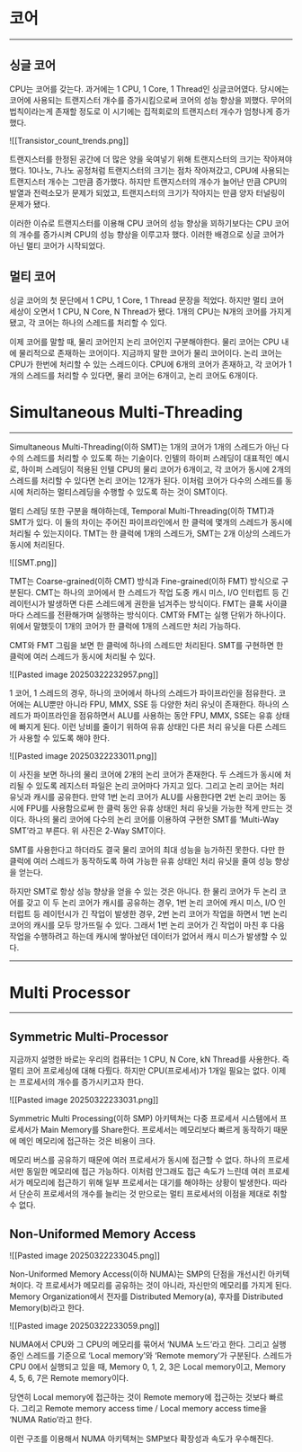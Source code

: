 # 코어

---

## 싱글 코어

CPU는 코어를 갖는다. 과거에는 1 CPU, 1 Core, 1 Thread인 싱글코어였다. 당시에는 코어에 사용되는 트랜지스터 개수를 증가시킴으로써 코어의 성능 향상을 꾀했다. 무어의 법칙이라는게 존재할 정도로 이 시기에는 집적회로의 트랜지스터 개수가 엄청나게 증가했다.

![[Transistor_count_trends.png]]

트랜지스터를 한정된 공간에 더 많은 양을 욱여넣기 위해 트랜지스터의 크기는 작아져야했다. 10나노, 7나노 공정처럼 트랜지스터의 크기는 점차 작아져갔고, CPU에 사용되는 트랜지스터 개수는 그만큼 증가했다. 하지만 트랜지스터의 개수가 늘어난 만큼 CPU의 발열과 전력소모가 문제가 되었고, 트랜지스터의 크기가 작아지는 만큼 양자 터널링이 문제가 됐다.

이러한 이슈로 트랜지스터를 이용해 CPU 코어의 성능 향상을 꾀하기보다는 CPU 코어의 개수를 증가시켜 CPU의 성능 향상을 이루고자 했다. 이러한 배경으로 싱글 코어가 아닌 멀티 코어가 시작되었다.

## 멀티 코어

싱글 코어의 첫 문단에서 1 CPU, 1 Core, 1 Thread 문장을 적었다. 하지만 멀티 코어 세상이 오면서 1 CPU, N Core, N Thread가 됐다. 1개의 CPU는 N개의 코어를 가지게 됐고, 각 코어는 하나의 스레드를 처리할 수 있다.

이제 코어를 말할 때, 물리 코어인지 논리 코어인지 구분해야한다. 물리 코어는 CPU 내에 물리적으로 존재하는 코어이다. 지금까지 말한 코어가 물리 코어이다. 논리 코어는 CPU가 한번에 처리할 수 있는 스레드이다. CPU에 6개의 코어가 존재하고, 각 코어가 1개의 스레드를 처리할 수 있다면, 물리 코어는 6개이고, 논리 코어도 6개이다.

# Simultaneous Multi-Threading

---

Simultaneous Multi-Threading(이하 SMT)는 1개의 코어가 1개의 스레드가 아닌 다수의 스레드를 처리할 수 있도록 하는 기술이다. 인텔의 하이퍼 스레딩이 대표적인 예시로, 하이퍼 스레딩이 적용된 인텔 CPU의 물리 코어가 6개이고, 각 코어가 동시에 2개의 스레드를 처리할 수 있다면 논리 코어는 12개가 된다. 이처럼 코어가 다수의 스레드를 동시에 처리하는 멀티스레딩을 수행할 수 있도록 하는 것이 SMT이다.

멀티 스레딩 또한 구분을 해야하는데, Temporal Multi-Threading(이하 TMT)과 SMT가 있다. 이 둘의 차이는 주어진 파이프라인에서 한 클럭에 몇개의 스레드가 동시에 처리될 수 있는지이다. TMT는 한 클럭에 1개의 스레드가, SMT는 2개 이상의 스레드가 동시에 처리된다.

![[SMT.png]]

TMT는 Coarse-grained(이하 CMT) 방식과 Fine-grained(이하 FMT) 방식으로 구분된다. CMT는 하나의 코어에서 한 스레드가 작업 도중 캐시 미스, I/O 인터럽트 등 긴 레이턴시가 발생하면 다른 스레드에게 권한을 넘겨주는 방식이다. FMT는 클록 사이클마다 스레드를 전환해가며 실행하는 방식이다. CMT와 FMT는 실행 단위가 하나이다. 위에서 말했듯이 1개의 코어가 한 클럭에 1개의 스레드만 처리 가능하다.

CMT와 FMT 그림을 보면 한 클럭에 하나의 스레드만 처리된다. SMT를 구현하면 한 클럭에 여러 스레드가 동시에 처리될 수 있다.

![[Pasted image 20250322232957.png]]

1 코어, 1 스레드의 경우, 하나의 코어에서 하나의 스레드가 파이프라인을 점유한다. 코어에는 ALU뿐만 아니라 FPU, MMX, SSE 등 다양한 처리 유닛이 존재한다. 하나의 스레드가 파이프라인을 점유하면서 ALU를 사용하는 동안 FPU, MMX, SSE는 유휴 상태에 빠지게 된다. 이런 낭비를 줄이기 위하여 유휴 상태인 다른 처리 유닛을 다른 스레드가 사용할 수 있도록 해야 한다.

![[Pasted image 20250322233011.png]]

이 사진을 보면 하나의 물리 코어에 2개의 논리 코어가 존재한다. 두 스레드가 동시에 처리될 수 있도록 레지스터 파일은 논리 코어마다 가지고 있다. 그리고 논리 코어는 처리 유닛과 캐시를 공유한다. 만약 1번 논리 코어가 ALU를 사용한다면 2번 논리 코어는 동시에 FPU를 사용함으로써 한 클럭 동안 유휴 상태인 처리 유닛을 가능한 적게 만드는 것이다. 하나의 물리 코어에 다수의 논리 코어를 이용하여 구현한 SMT를 ‘Multi-Way SMT’라고 부른다. 위 사진은 2-Way SMT이다.

SMT를 사용한다고 하더라도 결국 물리 코어의 최대 성능을 능가하진 못한다. 다만 한 클럭에 여러 스레드가 동작하도록 하여 가능한 유휴 상태인 처리 유닛을 줄여 성능 향상을 얻는다.

하지만 SMT로 항상 성능 향상을 얻을 수 있는 것은 아니다. 한 물리 코어가 두 논리 코어를 갖고 이 두 논리 코어가 캐시를 공유하는 경우, 1번 논리 코어에 캐시 미스, I/O 인터럽트 등 레이턴시가 긴 작업이 발생한 경우, 2번 논리 코어가 작업을 하면서 1번 논리 코어의 캐시를 모두 망가뜨릴 수 있다. 그래서 1번 논리 코어가 긴 작업이 마친 후 다음 작업을 수행하려고 하는데 캐시에 쌓아놨던 데이터가 없어서 캐시 미스가 발생할 수 있다.

---

# Multi Processor

---

## Symmetric Multi-Processor

지금까지 설명한 바로는 우리의 컴퓨터는 1 CPU, N Core, kN Thread를 사용한다. 즉 멀티 코어 프로세싱에 대해 다뤘다. 하지만 CPU(프로세서)가 1개일 필요는 없다. 이제는 프로세서의 개수를 증가시키고자 한다.

![[Pasted image 20250322233031.png]]

Symmetric Multi Processing(이하 SMP) 아키텍쳐는 다중 프로세서 시스템에서 프로세서가 Main Memory를 Share한다. 프로세서는 메모리보다 빠르게 동작하기 때문에 메인 메모리에 접근하는 것은 비용이 크다.

메모리 버스를 공유하기 때문에 여러 프로세서가 동시에 접근할 수 없다. 하나의 프로세서만 동일한 메모리에 접근 가능하다. 이처럼 안그래도 접근 속도가 느린데 여러 프로세서가 메모리에 접근하기 위해 일부 프로세서는 대기를 해야하는 상황이 발생한다. 따라서 단순히 프로세서의 개수를 늘리는 것 만으로는 멀티 프로세서의 이점을 제대로 취할 수 없다.

## Non-Uniformed Memory Access

![[Pasted image 20250322233045.png]]

Non-Uniformed Memory Access(이하 NUMA)는 SMP의 단점을 개선시킨 아키텍쳐이다. 각 프로세서가 메모리를 공유하는 것이 아니라, 자신만의 메모리를 가지게 된다. Memory Organization에서 전자를 Distributed Memory(a), 후자를 Distributed Memory(b)라고 한다.

![[Pasted image 20250322233059.png]]

NUMA에서 CPU와 그 CPU의 메모리를 묶어서 ‘NUMA 노드’라고 한다. 그리고 실행 중인 스레드를 기준으로 ‘Local memory’와 ‘Remote memory’가 구분된다. 스레드가 CPU 0에서 실행되고 있을 때, Memory 0, 1, 2, 3은 Local memory이고, Memory 4, 5, 6, 7은 Remote memory이다.

당연히 Local memory에 접근하는 것이 Remote memory에 접근하는 것보다 빠르다. 그리고 Remote memory access time / Local memory access time을 ‘NUMA Ratio’라고 한다.

이런 구조를 이용해서 NUMA 아키텍쳐는 SMP보다 확장성과 속도가 우수해진다.